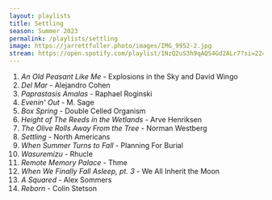```yaml
---
layout: playlists
title: Settling
season: Summer 2023
permalink: /playlists/settling
image: https://jarrettfuller.photo/images/IMG_9952-2.jpg
stream: https://open.spotify.com/playlist/1NzQ2uS3h9qAQS4Gd2ALr7?si=2240bc67bac24683
---
```


1. *An Old Peasant Like Me* - Explosions in the Sky and David Wingo
2. *Del Mar* - Alejandro Cohen
3. *Paprastasis Amalas* - Raphael Roginski
4. *Evenin' Out* - M. Sage
5. *Box Spring* - Double Celled Organism
6. *Height of The Reeds in the Wetlands* - Arve Henriksen
7. *The Olive Rolls Away From the Tree* - Norman Westberg
8. *Settling* - North Americans
9. *When Summer Turns to Fall* - Planning For Burial
10. *Wasuremizu* - Rhucle
11. *Remote Memory Palace* - Thme
12. *When We Finally Fall Asleep, pt. 3* - We All Inherit the Moon
13. *A Squared* - Alex Sommers
14. *Reborn* - Colin Stetson
